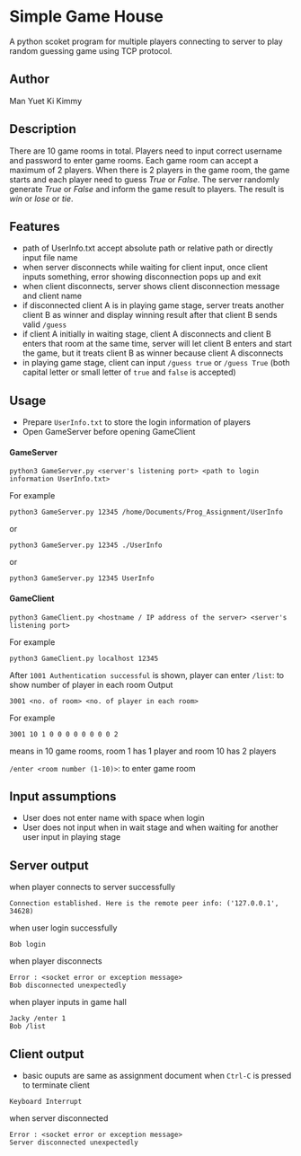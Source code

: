 # Simple Game House

A python scoket program for multiple players connecting to server to play random guessing game using TCP protocol.

## Author

Man Yuet Ki Kimmy

## Description
There are 10 game rooms in total.  Players need to input correct username and password to enter game rooms.  Each game room can accept a maximum of 2 players.  When there is 2 players in the game room, the game starts and each player need to guess *True* or *False*.  The server randomly generate *True* or *False* and inform the game result to players.  The result is *win* or *lose* or *tie*.

## Features
- path of UserInfo.txt accept absolute path or relative path or directly input file name
- when server disconnects while waiting for client input, once client inputs something, error showing disconnection pops up and exit
- when client disconnects, server shows client disconnection message and client name
- if disconnected client A is in playing game stage, server treats another client B as winner and display winning result after that client B sends valid `/guess`
- if client A initially in waiting stage, client A disconnects and client B enters that room at the same time, server will let client B enters and start the game, but it treats client B as winner because client A disconnects
- in playing game stage, client can input `/guess true` or `/guess True` (both capital letter or small letter of `true` and `false` is accepted)
## Usage
- Prepare `UserInfo.txt` to store the login information of players
- Open GameServer before opening GameClient

#### GameServer
```
python3 GameServer.py <server's listening port> <path to login information UserInfo.txt>
```
For example
```
python3 GameServer.py 12345 /home/Documents/Prog_Assignment/UserInfo
```
or
```
python3 GameServer.py 12345 ./UserInfo
```
or
```
python3 GameServer.py 12345 UserInfo
```
#### GameClient
```
python3 GameClient.py <hostname / IP address of the server> <server's listening port>
```
For example
```
python3 GameClient.py localhost 12345
```
After `1001 Authentication successful` is shown, player can enter
`/list`: to show number of player in each room
Output
```
3001 <no. of room> <no. of player in each room>
```
For example
```
3001 10 1 0 0 0 0 0 0 0 0 2
```
means in 10 game rooms, room 1 has 1 player and room 10 has 2 players

`/enter <room number (1-10)>`: to enter game room

## Input assumptions
- User does not enter name with space when login
- User does not input when in wait stage and when waiting for another user input in playing stage

## Server output
when player connects to server successfully
```
Connection established. Here is the remote peer info: ('127.0.0.1', 34628)
```
when user login successfully
```
Bob login
```
when player disconnects
```
Error : <socket error or exception message>
Bob disconnected unexpectedly
```
when player inputs in game hall
```
Jacky /enter 1
Bob /list
```
## Client output
- basic ouputs are same as assignment document
when `Ctrl-C` is pressed to terminate client
```
Keyboard Interrupt
```
when server disconnected
```
Error : <socket error or exception message>
Server disconnected unexpectedly
```
